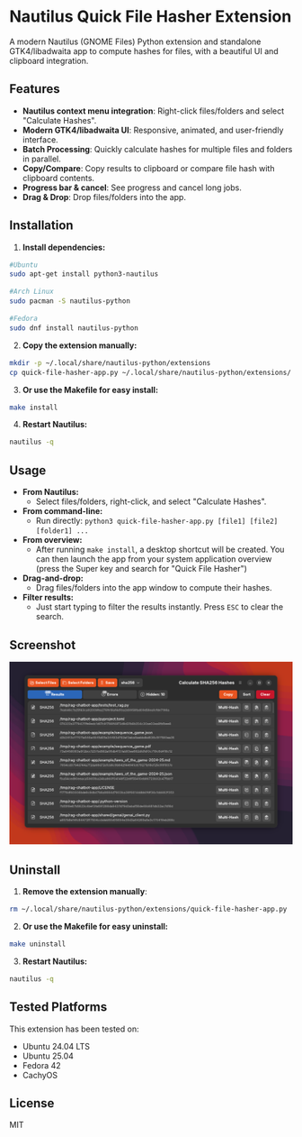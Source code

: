 # Nautilus Quick File Hasher Extension

A modern Nautilus (GNOME Files) Python extension and standalone GTK4/libadwaita app to compute hashes for files, with a beautiful UI and clipboard integration.

## Features

- **Nautilus context menu integration**: Right-click files/folders and select "Calculate Hashes".
- **Modern GTK4/libadwaita UI**: Responsive, animated, and user-friendly interface.
- **Batch Processing**: Quickly calculate hashes for multiple files and folders in parallel.
- **Copy/Compare**: Copy results to clipboard or compare file hash with clipboard contents.
- **Progress bar & cancel**: See progress and cancel long jobs.
- **Drag & Drop**: Drop files/folders into the app.

## Installation

1. **Install dependencies:**
  ```bash
  #Ubuntu
  sudo apt-get install python3-nautilus
  ```
   ```bash
  #Arch Linux
  sudo pacman -S nautilus-python
  ```
  ```bash
  #Fedora
  sudo dnf install nautilus-python
  ```
2. **Copy the extension manually:**
  ```bash
  mkdir -p ~/.local/share/nautilus-python/extensions
  cp quick-file-hasher-app.py ~/.local/share/nautilus-python/extensions/
  ```
3. **Or use the Makefile for easy install:**
  ```bash
  make install
  ```
4. **Restart Nautilus:**
  ```bash
  nautilus -q
  ```

## Usage

- **From Nautilus:**
  - Select files/folders, right-click, and select "Calculate Hashes".
- **From command-line:**
  - Run directly: `python3 quick-file-hasher-app.py [file1] [file2] [folder1] ...`
- **From overview:**
  - After running `make install`, a desktop shortcut will be created. You can then launch the app from your system application overview (press the Super key and search for "Quick File Hasher")
- **Drag-and-drop:**
  - Drag files/folders into the app window to compute their hashes.
- **Filter results:**
  - Just start typing to filter the results instantly. Press `ESC` to clear the search.

## Screenshot

![demo](<demo.png>)

## Uninstall

1. **Remove the extension manually**:
```bash
rm ~/.local/share/nautilus-python/extensions/quick-file-hasher-app.py
```

2. **Or use the Makefile for easy uninstall:**
```bash
make uninstall
```
3. **Restart Nautilus:**
  ```bash
  nautilus -q
  ```

## Tested Platforms

This extension has been tested on:

- Ubuntu 24.04 LTS
- Ubuntu 25.04
- Fedora 42
- CachyOS

## License
MIT